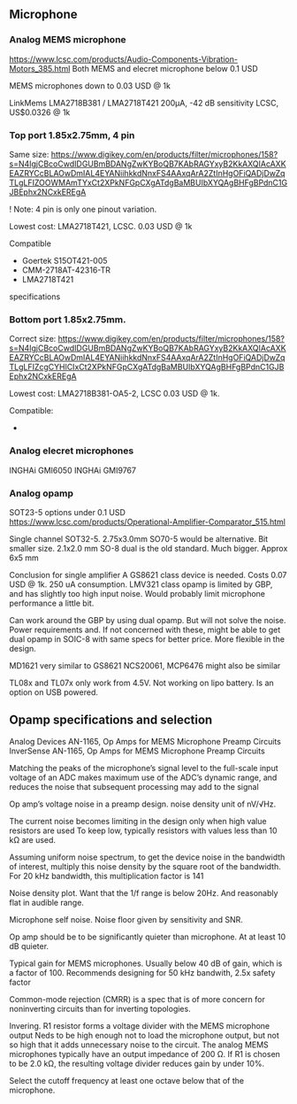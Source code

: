 
## Microphone

### Analog MEMS microphone

https://www.lcsc.com/products/Audio-Components-Vibration-Motors_385.html
Both MEMS and elecret microphone below 0.1 USD

MEMS microphones down to 0.03 USD @ 1k

LinkMems
LMA2718B381 / LMA2718T421
200μA, -42 dB sensitivity
LCSC, US$0.0326 @ 1k


### Top port 1.85x2.75mm, 4 pin

Same size:
https://www.digikey.com/en/products/filter/microphones/158?s=N4IgjCBcoCwdIDGUBmBDANgZwKYBoQB7KAbRAGYxyB2KkAXQIAcAXKEAZRYCcBLAOwDmIAL4EYANiihkkdNnxFS4AAxqArA2ZtInHgOFiQADjDwZqTLgLFIZOOWMAmTYxCt2XPkNFGpCXgATdgBaMBUIbXYQAgBHFgBPdnC1GJBEphx2NCxkEREgA

! Note: 4 pin is only one pinout variation.

Lowest cost: LMA2718T421, LCSC. 0.03 USD @ 1k

Compatible

- Goertek S15OT421-005
- CMM-2718AT-42316-TR
- LMA2718T421

specifications



### Bottom port 1.85x2.75mm.

Correct size:
https://www.digikey.com/en/products/filter/microphones/158?s=N4IgjCBcoCwdIDGUBmBDANgZwKYBoQB7KAbRAGYxyB2KkAXQIAcAXKEAZRYCcBLAOwDmIAL4EYANiihkkdNnxFS4AAxqArA2ZtInHgOFiQADjDwZqTLgLFIZcgCYHlCIxCt2XPkNFGpCXgATdgBaMBUIbXYQAgBHFgBPdnC1GJBEphx2NCxkEREgA

Lowest cost: LMA2718B381-OA5-2, LCSC 0.03 USD @ 1k.

Compatible:

- 


### Analog elecret microphones


INGHAi GMI6050
INGHAi GMI9767


### Analog opamp

SOT23-5 options under 0.1 USD
https://www.lcsc.com/products/Operational-Amplifier-Comparator_515.html

Single channel SOT32-5. 2.75x3.0mm
SO70-5 would be alternative. Bit smaller size. 2.1x2.0 mm
SO-8 dual is the old standard. Much bigger. Approx 6x5 mm

Conclusion for single amplifier
A GS8621 class device is needed. Costs 0.07 USD @ 1k. 250 uA consumption.
LMV321 class opamp is limited by GBP, and has slightly too high input noise.
Would probably limit microphone performance a little bit.

Can work around the GBP by using dual opamp.
But will not solve the noise.
Power requirements and.
If not concerned with these, might be able to get dual opamp in SOIC-8
with same specs for better price. More flexible in the design.

MD1621 very similar to GS8621
NCS20061, MCP6476 might also be similar

TL08x and TL07x only work from 4.5V.
Not working on lipo battery.
Is an option on USB powered.


## Opamp specifications and selection

Analog Devices AN-1165, Op Amps for MEMS Microphone Preamp Circuits
InverSense AN-1165, Op Amps for MEMS Microphone Preamp Circuits

Matching the peaks of the microphone’s signal level to the full-scale
input voltage of an ADC makes maximum use of the ADC’s dynamic range,
and reduces the noise that subsequent processing may add to the signal

Op amp’s voltage noise in a preamp design. noise density unit of nV/√Hz.

The current noise becomes limiting in the design only when high value resistors are used
To keep low, typically resistors with values less than 10 kΩ are used.

Assuming uniform noise spectrum, to get the device noise in the bandwidth of interest,
multiply this noise density by the square root of the bandwidth.
For 20 kHz bandwidth, this multiplication factor is 141

Noise density plot. Want that the 1/f range is below 20Hz.
And reasonably flat in audible range.

Microphone self noise. Noise floor given by sensitivity and SNR.

Op amp should be to be significantly quieter than microphone. At at least 10 dB quieter.

Typical gain for MEMS microphones. Usually below 40 dB of gain, which is a factor of 100.
Recommends designing for 50 kHz bandwith, 2.5x safety factor

Common-mode rejection (CMRR) is a spec that is of more concern for noninverting circuits than for inverting topologies.

Invering. R1 resistor forms a voltage divider with the MEMS microphone output
Neds to be high enough not to load the microphone output, but not so high that it adds unnecessary noise to the circuit.
The analog MEMS microphones typically have an output impedance of 200 Ω.
If R1 is chosen to be 2.0 kΩ, the resulting voltage divider reduces gain by under 10%.

Select the cutoff frequency at least one octave below that of the microphone.

